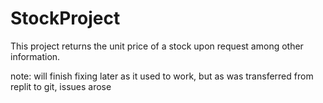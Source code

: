 # StockProject
This project returns the unit price of a stock upon request among other information.

note: will finish fixing later as it used to work, but as was transferred from replit to git, issues arose
